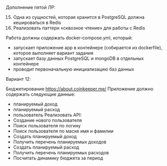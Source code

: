 Дополнение пятой ЛР:

15. Одна из сущностей, которая хранится в PostgreSQL должна кешироваться в Redis
16. Реализовать паттерн «сквозное чтение» для работы с Redis

Работа должны содержать docker-compose.yml, который:
- запускает приложение app в контейнере (собирается из dockerfile), которое
выполняет вариант задания
- запускает базу данных PostgreSQL и mongoDB в отдельных контейнере
- проводит первоначальную инициализацию баз данных



Вариант 12:

Бюджетирование https://about.coinkeeper.me/
Приложение должно содержать следующие данные:
- планируемый доход
- планируемый расход
- пользователь
Реализовать API:
- Создание нового пользователя
- Поиск пользователя по логину
- Поиск пользователя по маске имя и фамилии
- Создать планируемый доход
- Получить перечень планируемых доходов
- Создать планируемый расход
- Получить перечень планируемых расходов
- Посчитать динамику бюджета за период
